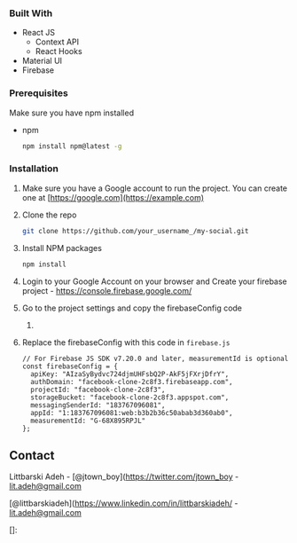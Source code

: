 ### Built With

* React JS
  * Context API
  * React Hooks
* Material UI
* Firebase


### Prerequisites

Make sure you have npm installed
* npm
  ```sh
  npm install npm@latest -g
  ```

### Installation

1. Make sure you have a Google account to run the project. You can create one at [https://google.com](https://example.com)

2. Clone the repo
   ```sh
   git clone https://github.com/your_username_/my-social.git
   ```
   
3. Install NPM packages
   ```sh
   npm install
   ```
   
4. Login to your Google Account on your browser and Create your firebase project - https://console.firebase.google.com/
   
5. Go to the project settings and copy the firebaseConfig code

   1. 

6. Replace the firebaseConfig with this code in `firebase.js`

   ```JS
   // For Firebase JS SDK v7.20.0 and later, measurementId is optional
   const firebaseConfig = {
     apiKey: "AIzaSyBydvc724djmUHFsbQ2P-AkF5jFXrjDfrY",
     authDomain: "facebook-clone-2c8f3.firebaseapp.com",
     projectId: "facebook-clone-2c8f3",
     storageBucket: "facebook-clone-2c8f3.appspot.com",
     messagingSenderId: "183767096081",
     appId: "1:183767096081:web:b3b2b36c50abab3d360ab0",
     measurementId: "G-68X895RPJL"
   };
   ```




## Contact

Littbarski Adeh - [@jtown_boy](https://twitter.com/jtown_boy - lit.adeh@gmail.com

[@littbarskiadeh](https://www.linkedin.com/in/littbarskiadeh/ - lit.adeh@gmail.com



[]: 
